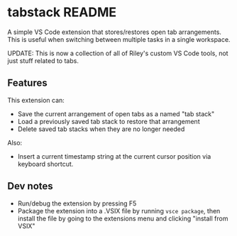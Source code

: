# tabstack README

A simple VS Code extension that stores/restores open tab arrangements. This is useful when switching between multiple tasks in a single workspace.

UPDATE: This is now a collection of all of Riley's custom VS Code tools, not just stuff related to tabs.

## Features

This extension can:

- Save the current arrangement of open tabs as a named "tab stack"
- Load a previously saved tab stack to restore that arrangement
- Delete saved tab stacks when they are no longer needed

Also:

- Insert a current timestamp string at the current cursor position via keyboard shortcut.

## Dev notes

- Run/debug the extension by pressing F5
- Package the extension into a .VSIX file by running `vsce package`, then install the file by going to the extensions menu and clicking "install from VSIX"
